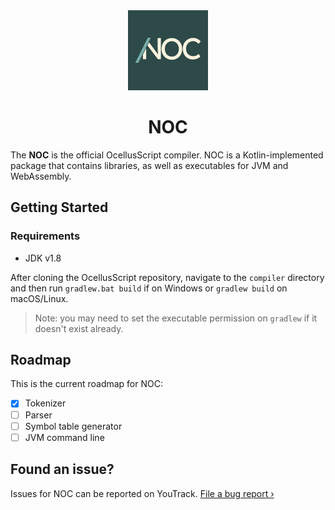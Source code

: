 <div align="center">
    <img width="128" src="./logo.png" alt="OcellusScript logo">
    <h1>NOC</h1>
</div>

The **NOC** is the official OcellusScript compiler. NOC is a Kotlin-implemented package that contains libraries, as well as executables for JVM and WebAssembly.

## Getting Started

### Requirements

- JDK v1.8

After cloning the OcellusScript repository, navigate to the `compiler` directory and then run `gradlew.bat build` if on Windows or `gradlew build` on macOS/Linux.

> Note: you may need to set the executable permission on `gradlew` if it doesn't exist already.

## Roadmap

This is the current roadmap for NOC:

- [X] Tokenizer
- [ ] Parser
- [ ] Symbol table generator
- [ ] JVM command line

## Found an issue?

Issues for NOC can be reported on YouTrack. [File a bug report &rsaquo;](https://youtrack.marquiskurt.net/youtrack/newIssue?project=NOC)